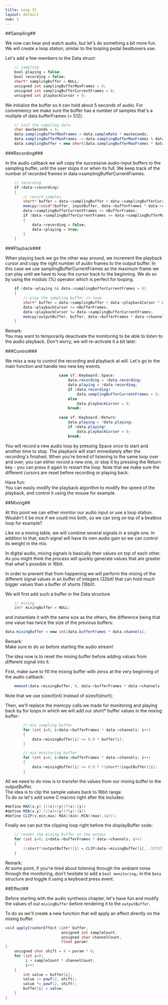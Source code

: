 ```yaml
---
title: Loop It
layout: default
num: 3
---
```


##Sampling##

We now can hear and watch audio, but let's do something a bit more fun.
We will create a loop station, similar to the looping pedal beatboxers use.

Let's add a few members to the Data struct:

```java
    // sampling
    bool playing = false;
    bool recording = false;
    short* samplingBuffer = NULL;
    unsigned int samplingBufferMaxFrames = 0;
    unsigned int samplingBufferCurrentFrames = 0;
    unsigned int playbackCursor = 0;
```

We initialize the buffer so it can hold about 5 seconds of audio.
For conveniency we make sure the buffer has a number of samples that's a multiple of data.bufferFrames (= 512).

```java
    // init the sampling data
    char maxSeconds = 5;
    data.samplingBufferMaxFrames = data.sampleRate * maxSeconds;
    data.samplingBufferMaxFrames -= data.samplingBufferMaxFrames % data.bufferFrames;
    data.samplingBuffer = new short[data.samplingBufferMaxFrames * data.channels];
```

###Recording###

In the audio callback we will copy the successive audio-input buffers to the sampling buffer, until the user stops it or when its full.
We keep track of the number of recorded frames in data->samplingBufferCurrentFrames.

```java
    // recording
    if (data->recording)
    {
        // record samples
        short* buffer = data->samplingBuffer + data->samplingBufferCurrentFrames * data->channels;
        memcpy((void*)buffer, inputBuffer, data->bufferFrames * data->channels * sizeof(short));
        data->samplingBufferCurrentFrames += nBufferFrames;
        if (data->samplingBufferCurrentFrames >= data->samplingBufferMaxFrames)
        {
            data->recording = false;
            data->playing = true;
        }
    }
```

###Playback###

When playing back we go the other way around, we increment the playback cursor and copy the right number of audio frames to the output buffer. 
In this case we use samplingBufferCurrentFrames as the maximum frame we can play until we have to loop the cursor back to the beginning.
We do so by using the modulo (%) operator which is perfect for looping.

```java
    if (data->playing && data->samplingBufferCurrentFrames > 0)
    {
        // play the sampling buffer in loop
        short* buffer = data->samplingBuffer + data->playbackCursor * data->channels;
        data->playbackCursor += nBufferFrames;
        data->playbackCursor %= data->samplingBufferCurrentFrames;
        memcpy(outputBuffer, buffer, data->bufferFrames * data->channels * sizeof(short));
    }
```

Remark:  
You may want to temporarily deactivate the monitoring to be able to listen to the audio playback.
Don't worry, we will re-activate it a bit later.

###Control###

We miss a way to control the recording and playback at will.
Let's go to the main function and handle two new key events.

```java
                        case sf::Keyboard::Space:
                            data.recording = !data.recording;
                            data.playing = !data.recording;
                            if (data.recording)
                                data.samplingBufferCurrentFrames = 0;
                            else
                                data.playbackCursor = 0;
                            break;
                            
                        case sf::Keyboard::Return:
                            data.playing = !data.playing;
                            if (data.playing)
                                data.playbackCursor = 0;
                            break;
```

You will record a new audio loop by pressing Space once to start and another time to stop.
The playback will start immediately after the recording's finished.
When you're bored of listening to the same loop over and over, you can either record a new one, or stop it by pressing the Return key - you can press it again to restart the loop.
Note that we make sure the different cursors are reset before recording or playing back. 

Have fun:  
You can easily modify the playback algorithm to modify the speed of the playback, and control it using the mouse for example.

##Mixing##

At this point we can either monitor our audio input or use a loop station.
Wouldn't it be nice if we could mix both, so we can sing on top of a beatbox loop for example?

Like on a mixing table, we will combine several signals in a single one.
In addition to that, each signal will have its own audio gain so we can control its weight in the mix.

In digital audio, mixing signals is basically their values on top of each other.
As you might think the process will quickly generate values that are greater that what's possible in 16bit.

In order to prevent that from happening we will perform the mixing of the different signal values in an buffer of integers (32bit) that can hold much bigger values than a buffer of shorts (16bit).

We will first add such a buffer in the Data structure

```java
    // mixing
    int* mixingBuffer = NULL;
```

and instantiate it with the same size as the others, the difference being that one value has twice the size of the previous buffers:

```java
data.mixingBuffer = new int[data.bufferFrames * data.channels];
```

Remark:  
Make sure to do so before starting the audio stream!

The idea now is to reset the mixing buffer before adding values from different signal into it.

First, make sure to fill the mixing buffer with zeros at the very beginning of the audio callback:

```java
    memset(data->mixingBuffer, 0, data->bufferFrames * data->channels * sizeof(int));
```

Note that we use sizeof(int) instead of sizeof(short);

Then, we'll replace the memcpy calls we made for monitoring and playing back by for loops in which we will add our short* buffer values in the mixing buffer:


```java
        // mix sampling buffer
        for (int i=0; i<data->bufferFrames * data->channels; i++)
        {
            data->mixingBuffer[i] += 0.9 * buffer[i];
        }
```

```java
        // mix monitoring buffer
        for (int i=0; i<data->bufferFrames * data->channels; i++)
        {
            data->mixingBuffer[i] += 0.9 * ((short*)inputBuffer)[i];
        }
```

All we need to do now is to transfer the values from our mixing buffer to the outputBuffer.  
The idea is to clip the sample values back to 16bit range.  
To do so let's add some C macros right after the includes:  

```java
#define MAX(x,y) (((x)>(y))?(x):(y))
#define MIN(x,y) (((x)>(y))?(y):(x))
#define CLIP(v,min,max) MAX((min),MIN((max),(v)));
```

Finally we can put the clipping loop right before the displayBuffer code:

```java
    // render the mixing buffer on the output
    for (int i=0; i<data->bufferFrames * data->channels; i++)
    {
        ((short*)outputBuffer)[i] = CLIP(data->mixingBuffer[i], -32767, 32767);
    }
```

Remark:  
At some point, if you're tired about listening through the ambiant noise through the monitoring, don't hesitate to add a `bool monitoring;` in the `Data` structure and toggle it using a keyboard press event.

##Effect##

Before starting with the audio synthesis chapter, let's have fun and modify the values of our `mixingBuffer` before rendering it to the `outputBuffer`. 

To do so we'll create a new function that will apply an effect directly on the mixing buffer.

```java
void applyCrusherEffect (int* buffer,
                         unsigned int sampleCount,
                         unsigned char channelCount,
                         float param)
{
    unsigned char shift = 8 + param * 8;
    for (int i=0;
         i < sampleCount * channelCount;
         i++)
    {
        int value = buffer[i];
        value /= powf(2, shift);
        value *= powf(2, shift);
        buffer[i] = value;
    }
}
```



